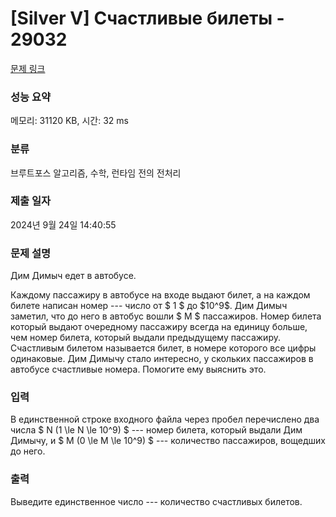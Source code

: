 # [Silver V] Счастливые билеты - 29032 

[문제 링크](https://www.acmicpc.net/problem/29032) 

### 성능 요약

메모리: 31120 KB, 시간: 32 ms

### 분류

브루트포스 알고리즘, 수학, 런타임 전의 전처리

### 제출 일자

2024년 9월 24일 14:40:55

### 문제 설명

<p>Дим Димыч едет в автобусе.</p>

<p>Каждому пассажиру в автобусе на входе выдают билет, а на каждом билете написан номер --- число от $ 1 $ до $10^9$. Дим Димыч заметил, что до него в автобус вошли $ M $ пассажиров. Номер билета который выдают очередному пассажиру всегда на единицу больше, чем номер билета, который выдали предыдущему пассажиру. Счастливым билетом называется билет, в номере которого все цифры одинаковые. Дим Димычу стало интересно, у скольких пассажиров в автобусе счастливые номера. Помогите ему выяснить это.</p>

### 입력 

 <p>В единственной строке входного файла через пробел перечислено два числа $ N (1 \le N \le 10^9) $ --- номер билета, который выдали Дим Димычу, и $ M (0 \le M \le 10^9) $ --- количество пассажиров, вощедших до него.</p>

### 출력 

 <p>Выведите единственное число --- количество счастливых билетов.</p>

